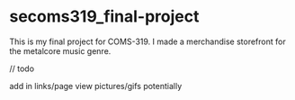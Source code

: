 # secoms319_final-project

This is my final project for COMS-319. I made a merchandise storefront for the metalcore music genre.

// todo

add in links/page view pictures/gifs potentially
